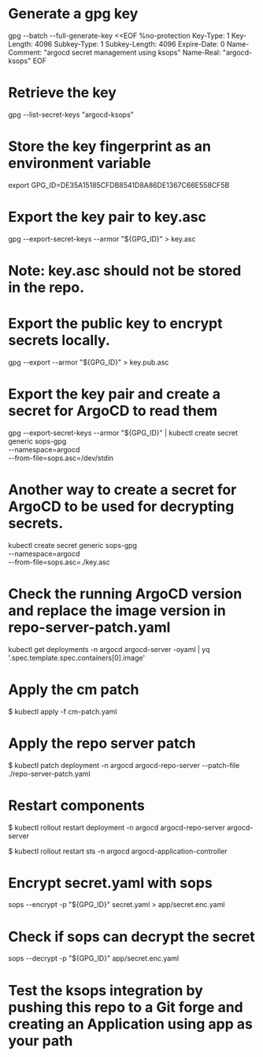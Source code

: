 # Generate a gpg key

gpg --batch --full-generate-key <<EOF
%no-protection
Key-Type: 1
Key-Length: 4096
Subkey-Type: 1
Subkey-Length: 4096
Expire-Date: 0
Name-Comment: "argocd secret management using ksops"
Name-Real: "argocd-ksops"
EOF

# Retrieve the key

gpg --list-secret-keys "argocd-ksops"

# Store the key fingerprint as an environment variable

export GPG_ID=DE35A15185CFDB8541D8A86DE1367C66E558CF5B

# Export the key pair to key.asc

gpg --export-secret-keys --armor "${GPG_ID}" > key.asc

# Note: key.asc should not be stored in the repo.

# Export the public key to encrypt secrets locally.

gpg --export --armor "${GPG_ID}" > key.pub.asc

# Export the key pair and create a secret for ArgoCD to read them

gpg --export-secret-keys --armor "${GPG_ID}" |
kubectl create secret generic sops-gpg \
--namespace=argocd \
--from-file=sops.asc=/dev/stdin

# Another way to create a secret for ArgoCD to be used for decrypting secrets.

kubectl create secret generic sops-gpg \
--namespace=argocd \
--from-file=sops.asc=./key.asc

# Check the running ArgoCD version and replace the image version in repo-server-patch.yaml

kubectl get deployments -n argocd argocd-server -oyaml | yq '.spec.template.spec.containers[0].image'

# Apply the cm patch

$ kubectl apply -f cm-patch.yaml

# Apply the repo server patch

$ kubectl patch deployment -n argocd argocd-repo-server --patch-file ./repo-server-patch.yaml

# Restart components

$ kubectl rollout restart deployment -n argocd argocd-repo-server argocd-server

$ kubectl rollout restart sts -n argocd argocd-application-controller

# Encrypt secret.yaml with sops

sops --encrypt -p "${GPG_ID}" secret.yaml > app/secret.enc.yaml

# Check if sops can decrypt the secret

sops --decrypt -p "${GPG_ID}" app/secret.enc.yaml

# Test the ksops integration by pushing this repo to a Git forge and creating an Application using app as your path




